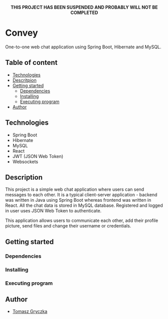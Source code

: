 **<p align="center">THIS PROJECT HAS BEEN SUSPENDED AND PROBABLY WILL NOT BE COMPLETED</p>**

# Convey
One-to-one web chat application using Spring Boot, Hibernate and MySQL.

## Table of content
- [Technologies](#technologies)
- [Descritpion](#description)
- [Getting started](#gettingstarted)
  - [Dependencies](#dependencies)
  - [Installing](#installing)
  - [Executing program](#executing)
- [Author](#author)

<a name="technologies"/>

## Technologies
- Spring Boot
- Hibernate
- MySQL
- React
- JWT (JSON Web Token)
- Websockets

<a name="description"/>

## Description
This project is a simple web chat application where users can send messages to each other. 
It is a typical client-server application - backend was written in Java using Spring Boot 
whereas frontend was written in React. All the chat data is stored in MySQL database.
Registered and logged in user uses JSON Web Token to authenticate.

This application allows users to communicate each other, add their profile picture, send
files and change their username or credentials.

<a name="gettingstarted"/>

## Getting started

<a name="dependencies"/>

### Dependencies

<a name="installing"/>

### Installing

<a name="executing"/>

### Executing program

<a name="author"/>

## Author
- [Tomasz Gryczka](https://github.com/TomaszGryczka)
